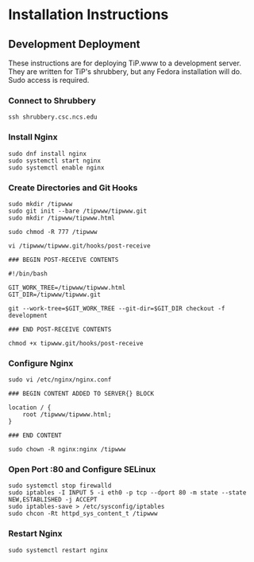 # Installation Instructions

## Development Deployment

These instructions are for deploying TiP.www to a development server. They are written for TiP's shrubbery,
but any Fedora installation will do. Sudo access is required.

### Connect to Shrubbery
```
ssh shrubbery.csc.ncs.edu
```

### Install Nginx

```
sudo dnf install nginx
sudo systemctl start nginx
sudo systemctl enable nginx
```

### Create Directories and Git Hooks

```
sudo mkdir /tipwww
sudo git init --bare /tipwww/tipwww.git
sudo mkdir /tipwww/tipwww.html

sudo chmod -R 777 /tipwww

vi /tipwww/tipwww.git/hooks/post-receive

### BEGIN POST-RECEIVE CONTENTS

#!/bin/bash

GIT_WORK_TREE=/tipwww/tipwww.html
GIT_DIR=/tipwww/tipwww.git

git --work-tree=$GIT_WORK_TREE --git-dir=$GIT_DIR checkout -f development

### END POST-RECEIVE CONTENTS

chmod +x tipwww.git/hooks/post-receive
```

### Configure Nginx

```
sudo vi /etc/nginx/nginx.conf

### BEGIN CONTENT ADDED TO SERVER{} BLOCK

location / {
    root /tipwww/tipwww.html;
}

### END CONTENT

sudo chown -R nginx:nginx /tipwww
```

### Open Port :80 and Configure SELinux

```
sudo systemctl stop firewalld
sudo iptables -I INPUT 5 -i eth0 -p tcp --dport 80 -m state --state NEW,ESTABLISHED -j ACCEPT
sudo iptables-save > /etc/sysconfig/iptables
sudo chcon -Rt httpd_sys_content_t /tipwww
```

### Restart Nginx

```
sudo systemctl restart nginx
```